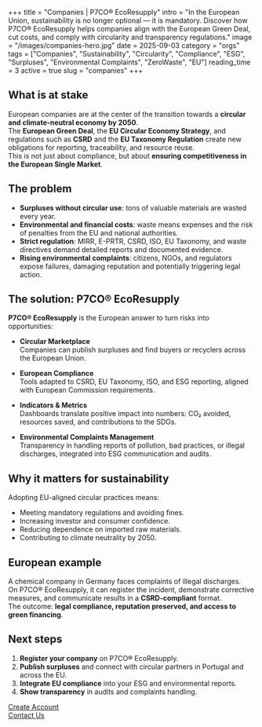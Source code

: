 +++
title = "Companies | P7CO® EcoResupply"
intro = "In the European Union, sustainability is no longer optional — it is mandatory. Discover how P7CO® EcoResupply helps companies align with the European Green Deal, cut costs, and comply with circularity and transparency regulations."
image = "/images/companies-hero.jpg"
date = 2025-09-03
category = "orgs"
tags = ["Companies", "Sustainability", "Circularity", "Compliance", "ESG", "Surpluses", "Environmental Complaints", "ZeroWaste", "EU"]
reading_time = 3
active = true
slug = "companies"
+++

## What is at stake
European companies are at the center of the transition towards a **circular and climate-neutral economy by 2050**.  
The **European Green Deal**, the **EU Circular Economy Strategy**, and regulations such as **CSRD** and the **EU Taxonomy Regulation** create new obligations for reporting, traceability, and resource reuse.  
This is not just about compliance, but about **ensuring competitiveness in the European Single Market**.

## The problem
- **Surpluses without circular use**: tons of valuable materials are wasted every year.  
- **Environmental and financial costs**: waste means expenses and the risk of penalties from the EU and national authorities.  
- **Strict regulation**: MIRR, E-PRTR, CSRD, ISO, EU Taxonomy, and waste directives demand detailed reports and documented evidence.  
- **Rising environmental complaints**: citizens, NGOs, and regulators expose failures, damaging reputation and potentially triggering legal action.  

## The solution: P7CO® EcoResupply
**P7CO® EcoResupply** is the European answer to turn risks into opportunities:

- **Circular Marketplace**  
  Companies can publish surpluses and find buyers or recyclers across the European Union.  

- **European Compliance**  
  Tools adapted to CSRD, EU Taxonomy, ISO, and ESG reporting, aligned with European Commission requirements.  

- **Indicators & Metrics**  
  Dashboards translate positive impact into numbers: CO₂ avoided, resources saved, and contributions to the SDGs.  

- **Environmental Complaints Management**  
  Transparency in handling reports of pollution, bad practices, or illegal discharges, integrated into ESG communication and audits.  

## Why it matters for sustainability
Adopting EU-aligned circular practices means:  
- Meeting mandatory regulations and avoiding fines.  
- Increasing investor and consumer confidence.  
- Reducing dependence on imported raw materials.  
- Contributing to climate neutrality by 2050.  

## European example
A chemical company in Germany faces complaints of illegal discharges.  
On P7CO® EcoResupply, it can register the incident, demonstrate corrective measures, and communicate results in a **CSRD-compliant** format.  
The outcome: **legal compliance, reputation preserved, and access to green financing**.

## Next steps
1. **Register your company** on P7CO® EcoResupply.  
2. **Publish surpluses** and connect with circular partners in Portugal and across the EU.  
3. **Integrate EU compliance** into your ESG and environmental reports.  
4. **Show transparency** in audits and complaints handling.  

[Create Account](/en/Account/Register)  
[Contact Us](/en/Home/Contact)  
